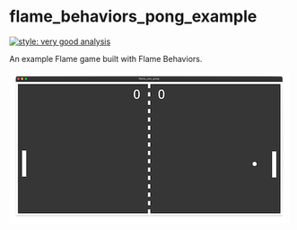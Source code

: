 # flame_behaviors_pong_example

[![style: very good analysis][very_good_analysis_badge]][very_good_analysis_link]

An example Flame game built with Flame Behaviors.

![pong image][pong_image]

[pong_image]: ./assets/pong.png
[very_good_analysis_badge]: https://img.shields.io/badge/style-very_good_analysis-B22C89.svg
[very_good_analysis_link]: https://pub.dev/packages/very_good_analysis